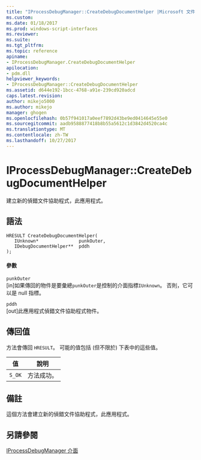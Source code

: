```yaml
---
title: "IProcessDebugManager::CreateDebugDocumentHelper |Microsoft 文件"
ms.custom: 
ms.date: 01/18/2017
ms.prod: windows-script-interfaces
ms.reviewer: 
ms.suite: 
ms.tgt_pltfrm: 
ms.topic: reference
apiname:
- IProcessDebugManager.CreateDebugDocumentHelper
apilocation:
- pdm.dll
helpviewer_keywords:
- IProcessDebugManager::CreateDebugDocumentHelper
ms.assetid: d644e192-1bcc-4768-a91e-239cd920adcd
caps.latest.revision: 
author: mikejo5000
ms.author: mikejo
manager: ghogen
ms.openlocfilehash: 0b57f941017a0eef7892d43be9ed0414645e55e0
ms.sourcegitcommit: aadb9588877418b8b55a5612c1d3842d4520ca4c
ms.translationtype: MT
ms.contentlocale: zh-TW
ms.lasthandoff: 10/27/2017
---
```

# <a name="iprocessdebugmanagercreatedebugdocumenthelper"></a>IProcessDebugManager::CreateDebugDocumentHelper
建立新的偵錯文件協助程式，此應用程式。  
  
## <a name="syntax"></a>語法  
  
```  
HRESULT CreateDebugDocumentHelper(  
   IUnknown*               punkOuter,  
   IDebugDocumentHelper**  pddh  
);  
```  
  
#### <a name="parameters"></a>參數  
 `punkOuter`  
 [in]如果傳回的物件是要彙總`punkOuter`是控制的介面指標`IUnknown`。 否則，它可以是 null 指標。  
  
 `pddh`  
 [out]此應用程式偵錯文件協助程式物件。  
  
## <a name="return-value"></a>傳回值  
 方法會傳回 `HRESULT`。 可能的值包括 (但不限於) 下表中的這些值。  
  
|值|說明|  
|-----------|-----------------|  
|`S_OK`|方法成功。|  
  
## <a name="remarks"></a>備註  
 這個方法會建立新的偵錯文件協助程式，此應用程式。  
  
## <a name="see-also"></a>另請參閱  
 [IProcessDebugManager 介面](../../winscript/reference/iprocessdebugmanager-interface.md)